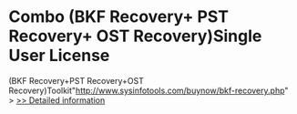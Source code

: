 # Combo (BKF Recovery+ PST Recovery+ OST Recovery)Single User License
(BKF Recovery+PST Recovery+OST Recovery)Toolkit"http://www.sysinfotools.com/buynow/bkf-recovery.php" >
[>> Detailed information](https://secure.shareit.com/shareit/product.html?productid=300743062&affiliateid=200057808)